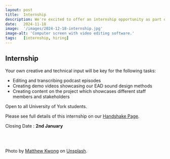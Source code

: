 ```yaml
---
layout: post
title:  Internship
description: We're excited to offer an internship opportunity as part of our project titled Creative and Accessible Content Creation with focus on content creation. You will work closely with our team to help develop creative and accessible content to promote the research project.
date:   2024-11-18
image:  '/images/2024-12-18-internship.jpg'
image-alt: 'Computer screen with video editing software.'
tags:   [internship, hiring]
---  
```


## Internship
Your own creative and technical input will be key for the following tasks:

- Editing and transcribing podcast episodes
- Creating demo videos showcasing our EAD sound design methods
- Creating content on the project which showcases different staff members and stakeholders

Open to all University of York students.

Please see full details of this internship on our [Handshake Page](https://york.joinhandshake.co.uk/jobs/47801/share_preview).

Closing Date : **2nd January**

<br><br>

Photo by <a href="https://unsplash.com/@mattykwong1?utm_content=creditCopyText&utm_medium=referral&utm_source=unsplash">Matthew Kwong</a> on <a href="https://unsplash.com/photos/person-using-macbook-pro-turned-on-qJgW5ewKCO8?utm_content=creditCopyText&utm_medium=referral&utm_source=unsplash">Unsplash</a>.


